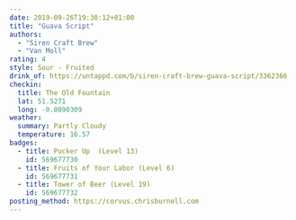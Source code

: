 ```yaml
---
date: 2019-09-26T19:30:12+01:00
title: "Guava Script"
authors:
  - "Siren Craft Brew"
  - "Van Moll"
rating: 4
style: Sour - Fruited
drink_of: https://untappd.com/b/siren-craft-brew-guava-script/3362366
checkin:
  title: The Old Fountain
  lat: 51.5271
  long: -0.0890309
weather:
  summary: Partly Cloudy
  temperature: 16.57
badges:
  - title: Pucker Up  (Level 13)
    id: 569677730
  - title: Fruits of Your Labor (Level 6)
    id: 569677731
  - title: Tower of Beer (Level 19)
    id: 569677732
posting_method: https://corvus.chrisburnell.com
---
```

